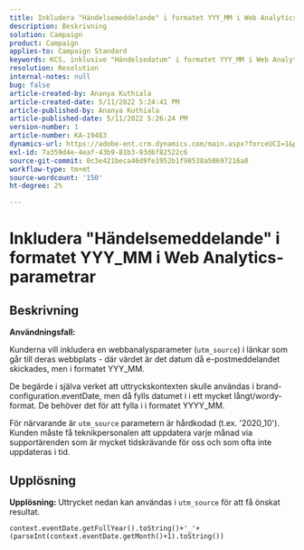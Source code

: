 ```yaml
---
title: Inkludera "Händelsemeddelande" i formatet YYY_MM i Web Analytics-parametrar
description: Beskrivning
solution: Campaign
product: Campaign
applies-to: Campaign Standard
keywords: KCS, inklusive "Händelsedatum" i formatet YYY_MM i Web Analytics-parametrar
resolution: Resolution
internal-notes: null
bug: false
article-created-by: Ananya Kuthiala
article-created-date: 5/11/2022 5:24:41 PM
article-published-by: Ananya Kuthiala
article-published-date: 5/11/2022 5:26:24 PM
version-number: 1
article-number: KA-19483
dynamics-url: https://adobe-ent.crm.dynamics.com/main.aspx?forceUCI=1&pagetype=entityrecord&etn=knowledgearticle&id=78f18337-4fd1-ec11-a7b5-0022480a8e40
exl-id: 7a359d4e-4eaf-43b9-81b3-93d6f82522c6
source-git-commit: 0c3e421beca46d9fe1952b1f98538a50697216a0
workflow-type: tm+mt
source-wordcount: '150'
ht-degree: 2%

---
```


# Inkludera &quot;Händelsemeddelande&quot; i formatet YYY_MM i Web Analytics-parametrar

## Beskrivning


<b>Användningsfall:</b>

Kunderna vill inkludera en webbanalysparameter (`utm_source`) i länkar som går till deras webbplats - där värdet är det datum då e-postmeddelandet skickades, men i formatet YYY_MM.

De begärde i själva verket att uttryckskontexten skulle användas i brand-configuration.eventDate, men då fylls datumet i i ett mycket långt/wordy-format. De behöver det för att fylla i i formatet YYYY_MM.

För närvarande är `utm_source` parametern är hårdkodad (t.ex. &#39;2020_10&#39;). Kunden måste få teknikpersonalen att uppdatera varje månad via supportärenden som är mycket tidskrävande för oss och som ofta inte uppdateras i tid.


## Upplösning


<b>Upplösning: </b>Uttrycket nedan kan användas i `utm_source` för att få önskat resultat.

`context.eventDate.getFullYear().toString()+'_'+(parseInt(context.eventDate.getMonth()+1).toString())`
